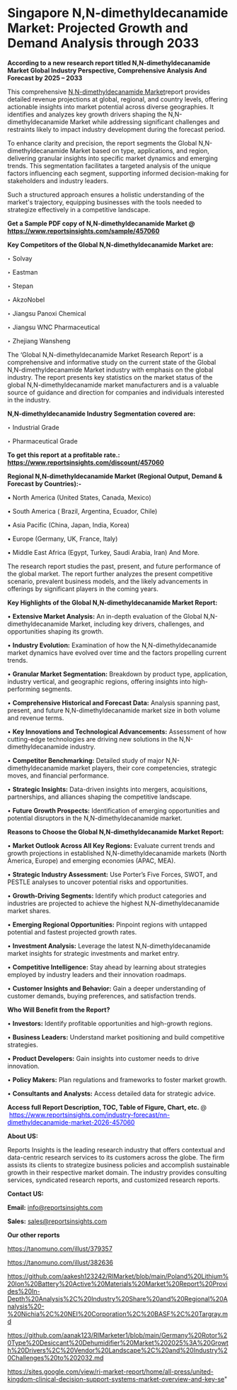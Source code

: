 # Singapore N,N-dimethyldecanamide Market: Projected Growth and Demand Analysis through 2033

<strong>According to a new research report titled N,N-dimethyldecanamide Market Global Industry Perspective, Comprehensive Analysis And Forecast by 2025 – 2033</strong>

This comprehensive <a href=https://www.reportsinsights.com/sample/457060>N,N-dimethyldecanamide Market</a>report provides detailed revenue projections at global, regional, and country levels, offering actionable insights into market potential across diverse geographies. It identifies and analyzes key growth drivers shaping the N,N-dimethyldecanamide Market while addressing significant challenges and restraints likely to impact industry development during the forecast period.

To enhance clarity and precision, the report segments the Global N,N-dimethyldecanamide Market based on type, applications, and region, delivering granular insights into specific market dynamics and emerging trends. This segmentation facilitates a targeted analysis of the unique factors influencing each segment, supporting informed decision-making for stakeholders and industry leaders.

Such a structured approach ensures a holistic understanding of the market's trajectory, equipping businesses with the tools needed to strategize effectively in a competitive landscape.

<strong>Get a Sample PDF copy of N,N-dimethyldecanamide Market </strong><strong>@<a href=https://www.reportsinsights.com/sample/457060 style=color:#0000ff;> https://www.reportsinsights.com/sample/457060</a></strong></font>

<strong>Key Competitors of the Global N,N-dimethyldecanamide Market are:</strong>

‣ Solvay

‣ Eastman

‣ Stepan

‣ AkzoNobel

‣ Jiangsu Panoxi Chemical

‣ Jiangsu WNC Pharmaceutical

‣ Zhejiang Wansheng

The ‘Global N,N-dimethyldecanamide Market Research Report’ is a comprehensive and informative study on the current state of the Global N,N-dimethyldecanamide Market industry with emphasis on the global industry. The report presents key statistics on the market status of the global N,N-dimethyldecanamide market manufacturers and is a valuable source of guidance and direction for companies and individuals interested in the industry.

<strong>N,N-dimethyldecanamide Industry Segmentation covered are:</strong>

‣ Industrial Grade

‣ Pharmaceutical Grade

<strong>To get this report at a profitable rate.: <a href=https://www.reportsinsights.com/discount/457060 style=color:#0000ff;>https://www.reportsinsights.com/discount/457060</a></strong></font>

<strong>Regional N,N-dimethyldecanamide Market (Regional Output, Demand &amp; Forecast by Countries):-</strong>

• North America (United States, Canada, Mexico)

• South America ( Brazil, Argentina, Ecuador, Chile)

• Asia Pacific (China, Japan, India, Korea)

• Europe (Germany, UK, France, Italy)

• Middle East Africa (Egypt, Turkey, Saudi Arabia, Iran) And More.

The research report studies the past, present, and future performance of the global market. The report further analyzes the present competitive scenario, prevalent business models, and the likely advancements in offerings by significant players in the coming years.

<strong>Key Highlights of the Global N,N-dimethyldecanamide Market Report:</strong>

• <strong>Extensive Market Analysis:</strong> An in-depth evaluation of the Global N,N-dimethyldecanamide Market, including key drivers, challenges, and opportunities shaping its growth.

• <strong>Industry Evolution:</strong> Examination of how the N,N-dimethyldecanamide market dynamics have evolved over time and the factors propelling current trends.

• <strong>Granular Market Segmentation:</strong> Breakdown by product type, application, industry vertical, and geographic regions, offering insights into high-performing segments.

• <strong>Comprehensive Historical and Forecast Data:</strong> Analysis spanning past, present, and future N,N-dimethyldecanamide market size in both volume and revenue terms.

• <strong>Key Innovations and Technological Advancements:</strong> Assessment of how cutting-edge technologies are driving new solutions in the N,N-dimethyldecanamide industry.

• <strong>Competitor Benchmarking:</strong> Detailed study of major N,N-dimethyldecanamide market players, their core competencies, strategic moves, and financial performance.

• <strong>Strategic Insights:</strong> Data-driven insights into mergers, acquisitions, partnerships, and alliances shaping the competitive landscape.

• <strong>Future Growth Prospects:</strong> Identification of emerging opportunities and potential disruptors in the N,N-dimethyldecanamide market.

<strong>Reasons to Choose the Global N,N-dimethyldecanamide Market Report:</strong>

• <strong>Market Outlook Across All Key Regions:</strong> Evaluate current trends and growth projections in established N,N-dimethyldecanamide markets (North America, Europe) and emerging economies (APAC, MEA).

• <strong>Strategic Industry Assessment:</strong> Use Porter’s Five Forces, SWOT, and PESTLE analyses to uncover potential risks and opportunities.

• <strong>Growth-Driving Segments:</strong> Identify which product categories and industries are projected to achieve the highest N,N-dimethyldecanamide market shares.

• <strong>Emerging Regional Opportunities:</strong> Pinpoint regions with untapped potential and fastest projected growth rates.

• <strong>Investment Analysis:</strong> Leverage the latest N,N-dimethyldecanamide market insights for strategic investments and market entry.

• <strong>Competitive Intelligence:</strong> Stay ahead by learning about strategies employed by industry leaders and their innovation roadmaps.

• <strong>Customer Insights and Behavior:</strong> Gain a deeper understanding of customer demands, buying preferences, and satisfaction trends.

<strong>Who Will Benefit from the Report?</strong>

• <strong>Investors:</strong> Identify profitable opportunities and high-growth regions.

• <strong>Business Leaders:</strong> Understand market positioning and build competitive strategies.

• <strong>Product Developers:</strong> Gain insights into customer needs to drive innovation.

• <strong>Policy Makers:</strong> Plan regulations and frameworks to foster market growth.

• <strong>Consultants and Analysts:</strong> Access detailed data for strategic advice.
</ul>
<strong>Access full Report Description, TOC, Table of Figure, Chart, etc. </strong>@  <a href=https://www.reportsinsights.com/industry-forecast/nn-dimethyldecanamide-market-2026-457060 style=color:#0000ff;>https://www.reportsinsights.com/industry-forecast/nn-dimethyldecanamide-market-2026-457060</a></font>

<strong><strong>About US</strong>:</strong>

Reports Insights is the leading research industry that offers contextual and data-centric research services to its customers across the globe. The firm assists its clients to strategize business policies and accomplish sustainable growth in their respective market domain. The industry provides consulting services, syndicated research reports, and customized research reports.

<strong>Contact US:</strong>

<p class=""""><b>Email:</b> <a href=mailto:info@reportsinsights.com>info@reportsinsights.com</a></p>
<p class=""""><b>Sales:</b> <a href=mailto:sales@reportsinsights.com>sales@reportsinsights.com</a></p>

<strong>Our other reports</strong>

<a href=https://tanomuno.com/illust/379357>https://tanomuno.com/illust/379357</a>

<a href=https://tanomuno.com/illust/382636>https://tanomuno.com/illust/382636</a>

<a href=https://github.com/aakesh123242/RIMarket/blob/main/Poland%20Lithium%20Ion%20Battery%20Active%20Materials%20Market%20Report%20Provides%20In-Depth%20Analysis%2C%20Industry%20Share%20and%20Regional%20Analysis%20-%20Nichia%2C%20NEI%20Corporation%2C%20BASF%2C%20Targray.md>https://github.com/aakesh123242/RIMarket/blob/main/Poland%20Lithium%20Ion%20Battery%20Active%20Materials%20Market%20Report%20Provides%20In-Depth%20Analysis%2C%20Industry%20Share%20and%20Regional%20Analysis%20-%20Nichia%2C%20NEI%20Corporation%2C%20BASF%2C%20Targray.md</a>

<a href=https://github.com/aanak123/RIMarketer1/blob/main/Germany%20Rotor%20Type%20Desiccant%20Dehumidifier%20Market%202025%3A%20Growth%20Drivers%2C%20Vendor%20Landscape%2C%20and%20Industry%20Challenges%20to%202032.md>https://github.com/aanak123/RIMarketer1/blob/main/Germany%20Rotor%20Type%20Desiccant%20Dehumidifier%20Market%202025%3A%20Growth%20Drivers%2C%20Vendor%20Landscape%2C%20and%20Industry%20Challenges%20to%202032.md</a>

<a href=https://sites.google.com/view/ri-market-report/home/all-press/united-kingdom-clinical-decision-support-systems-market-overview-and-key-se>https://sites.google.com/view/ri-market-report/home/all-press/united-kingdom-clinical-decision-support-systems-market-overview-and-key-se</a>"

